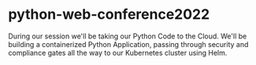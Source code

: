 # python-web-conference2022
During our session we'll be taking our Python Code to the Cloud. We'll be building a containerized Python Application, passing through security and compliance gates all the way to our Kubernetes cluster using Helm.
